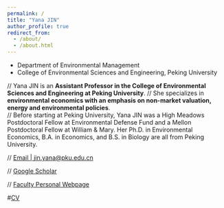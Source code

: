 ```yaml
---
permalink: /
title: "Yana JIN"
author_profile: true
redirect_from: 
  - /about/
  - /about.html
---
```

* Department of Environmental Management  
* College of Environmental Sciences and Engineering, Peking University


//  Yana JIN is an **Assistant Professor in the College of Environmental Sciences and Engineering at Peking University**. 
//  She specializes in **environmental economics with an emphasis on non-market valuation, energy and environmental policies**. 
<br/>//  Before starting at Peking University, Yana JIN was a High Meadows Postdoctoral Fellow at Environmental Defense Fund and a Mellon Postdoctoral Fellow at William & Mary. Her Ph.D. in Environmental Economics, B.A. in Economics, and B.S. in Biology are all from Peking University.

//  [Email | jin.yana@pku.edu.cn](jin.yana@pku.edu.cn)

//  [Google Scholar](bit.ly/32Oh18g)

//  [Faculty Personal Webpage](http://scholar.pku.edu.cn/yjin/home)

#[CV](files/CV_Yana_Jin_2page(1).pdf)
